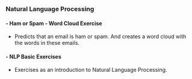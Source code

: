 ### Natural Language Processing

#### - Ham or Spam - Word Cloud Exercise
  - Predicts that an email is ham or spam. And creates a word cloud with the words in these emails.

#### - NLP Basic Exercises
  - Exercises as an introduction to Natural Language Processing.
